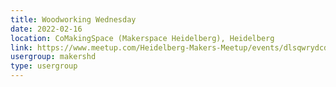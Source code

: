```yaml
---
title: Woodworking Wednesday
date: 2022-02-16
location: CoMakingSpace (Makerspace Heidelberg), Heidelberg
link: https://www.meetup.com/Heidelberg-Makers-Meetup/events/dlsqwrydcdbvb/
usergroup: makershd
type: usergroup
---
```

